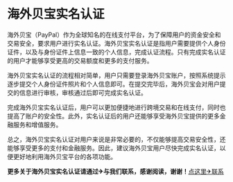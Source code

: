 # 海外贝宝实名认证

海外贝宝（PayPal）作为全球知名的在线支付平台，为了保障用户的资金安全和交易安全，要求用户进行实名认证。海外贝宝实名认证是指用户需要提供个人身份证件，以及与身份证件上信息一致的个人信息，完成认证流程。只有完成实名认证的用户才能够享受更高的交易额度和更多的支付服务。

海外贝宝实名认证的流程相对简单，用户只需要登录海外贝宝账户，按照系统提示逐步提交个人身份证件照片和个人信息即可。在提交完毕后，海外贝宝会对用户提交的信息进行审核，审核通过后即可完成实名认证。

完成海外贝宝实名认证后，用户可以更加便捷地进行跨境交易和在线支付，同时也提高了账户的安全性。此外，实名认证后的用户还能够享受海外贝宝提供的更多金融服务和增值服务。

总之，海外贝宝实名认证对用户来说是非常必要的，不仅能够提高交易安全性，还能够享受更多的支付和金融服务。因此，建议海外贝宝用户尽快完成实名认证，以便更好地利用海外贝宝平台的各项功能。

**更多关于海外贝宝实名认证请通过✈与我们联系，感谢阅读，谢谢！**[点这里✈联系](https://lm.k02.cc)